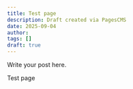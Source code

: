 ```yaml
---
title: Test page
description: Draft created via PagesCMS
date: 2025-09-04
author: 
tags: []
draft: true
---
```


Write your post here.

Test page